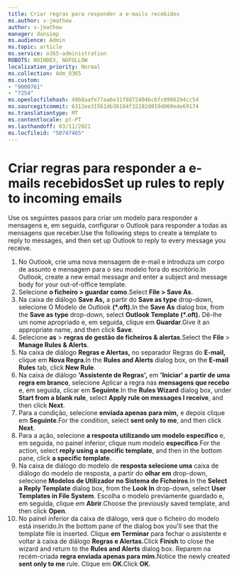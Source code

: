 ```yaml
---
title: Criar regras para responder a e-mails recebidos
ms.author: v-jmathew
author: v-jmathew
manager: dansimp
ms.audience: Admin
ms.topic: article
ms.service: o365-administration
ROBOTS: NOINDEX, NOFOLLOW
localization_priority: Normal
ms.collection: Adm_O365
ms.custom:
- "9000761"
- "7254"
ms.openlocfilehash: 49b8aafe77aa6e31f8d724046c6fc0996294cc5d
ms.sourcegitcommit: 6312ee31561db36104f32282d019d069ede69174
ms.translationtype: MT
ms.contentlocale: pt-PT
ms.lasthandoff: 03/11/2021
ms.locfileid: "50747465"
---
```

# <a name="set-up-rules-to-reply-to-incoming-emails"></a><span data-ttu-id="c8f5b-102">Criar regras para responder a e-mails recebidos</span><span class="sxs-lookup"><span data-stu-id="c8f5b-102">Set up rules to reply to incoming emails</span></span>

<span data-ttu-id="c8f5b-103">Use os seguintes passos para criar um modelo para responder a mensagens e, em seguida, configurar o Outlook para responder a todas as mensagens que receber.</span><span class="sxs-lookup"><span data-stu-id="c8f5b-103">Use the following steps to create a template to reply to messages, and then set up Outlook to reply to every message you receive.</span></span>

1. <span data-ttu-id="c8f5b-104">No Outlook, crie uma nova mensagem de e-mail e introduza um corpo de assunto e mensagem para o seu modelo fora do escritório.</span><span class="sxs-lookup"><span data-stu-id="c8f5b-104">In Outlook, create a new email message and enter a subject and message body for your out-of-office template.</span></span>
2. <span data-ttu-id="c8f5b-105">Selecione **o ficheiro > guardar como**.</span><span class="sxs-lookup"><span data-stu-id="c8f5b-105">Select **File > Save As**.</span></span>
3. <span data-ttu-id="c8f5b-106">Na caixa de diálogo **Save As,** a partir do **Save as type** drop-down, selecione O Modelo de Outlook **(\*.oft).**</span><span class="sxs-lookup"><span data-stu-id="c8f5b-106">In the **Save As** dialog box, from the **Save as type** drop-down, select **Outlook Template (\*.oft).**</span></span> <span data-ttu-id="c8f5b-107">Dê-lhe um nome apropriado e, em seguida, clique em **Guardar**.</span><span class="sxs-lookup"><span data-stu-id="c8f5b-107">Give it an appropriate name, and then click **Save**.</span></span>
4. <span data-ttu-id="c8f5b-108">Selecione **as**  >  **regras de gestão de ficheiros & alertas**.</span><span class="sxs-lookup"><span data-stu-id="c8f5b-108">Select the **File** > **Manage Rules & Alerts**.</span></span>
5. <span data-ttu-id="c8f5b-109">Na caixa de diálogo **Regras e Alertas,** no separador Regras do **E-mail,** clique em **Nova Regra**.</span><span class="sxs-lookup"><span data-stu-id="c8f5b-109">In the **Rules and Alerts** dialog box, on the **E-mail Rules** tab, click **New Rule**.</span></span>
6. <span data-ttu-id="c8f5b-110">Na caixa de diálogo **'Assistente de Regras',** em **'Iniciar' a partir de uma regra em branco**, selecione Aplicar a regra nas **mensagens que recebo** e, em seguida, clicar em **Seguinte**.</span><span class="sxs-lookup"><span data-stu-id="c8f5b-110">In the **Rules Wizard** dialog box, under **Start from a blank rule**, select **Apply rule on messages I receive**, and then click **Next**.</span></span>
7. <span data-ttu-id="c8f5b-111">Para a condição, selecione **enviada apenas para mim,** e depois clique em **Seguinte**.</span><span class="sxs-lookup"><span data-stu-id="c8f5b-111">For the condition, select **sent only to me**, and then click **Next**.</span></span>
8. <span data-ttu-id="c8f5b-112">Para a ação, selecione **a resposta utilizando um modelo específico** e, em seguida, no painel inferior, clique num modelo **específico**.</span><span class="sxs-lookup"><span data-stu-id="c8f5b-112">For the action, select **reply using a specific template**, and then in the bottom pane, click **a specific template**.</span></span>
9. <span data-ttu-id="c8f5b-113">Na caixa de diálogo do modelo de **resposta selecione uma** caixa de diálogo do modelo de resposta, a partir do **olhar em** drop-down, selecione **Modelos de Utilizador no Sistema de Ficheiros**.</span><span class="sxs-lookup"><span data-stu-id="c8f5b-113">In the **Select a Reply Template** dialog box, from the **Look In** drop-down, select **User Templates in File System**.</span></span> <span data-ttu-id="c8f5b-114">Escolha o modelo previamente guardado e, em seguida, clique em **Abrir**.</span><span class="sxs-lookup"><span data-stu-id="c8f5b-114">Choose the previously saved template, and then click **Open**.</span></span>
10. <span data-ttu-id="c8f5b-115">No painel inferior da caixa de diálogo, verá que o ficheiro do modelo está inserido.</span><span class="sxs-lookup"><span data-stu-id="c8f5b-115">In the bottom pane of the dialog box you'll see that the template file is inserted.</span></span> <span data-ttu-id="c8f5b-116">Clique **em Terminar** para fechar o assistente e voltar à caixa de diálogo **Regras e Alertas.**</span><span class="sxs-lookup"><span data-stu-id="c8f5b-116">Click **Finish** to close the wizard and return to the **Rules and Alerts** dialog box.</span></span> <span data-ttu-id="c8f5b-117">Reparem na recém-criada **regra enviada apenas para mim.**</span><span class="sxs-lookup"><span data-stu-id="c8f5b-117">Notice the newly created **sent only to me** rule.</span></span> <span data-ttu-id="c8f5b-118">Clique em **OK**.</span><span class="sxs-lookup"><span data-stu-id="c8f5b-118">Click **OK**.</span></span>
